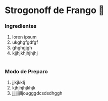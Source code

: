 # Strogonoff de Frango :chicken:

### Ingredientes

1. loren ipsum 
2. ukghgfgdfgf
3. ghghgjgh
4. kjjhjkhjhjhjhj

# 

### Modo de Preparo

1. jjkjkklj
2. kjhjhjhjkhjk
3. jjjjjjjlljougggdcsdsdhggh



